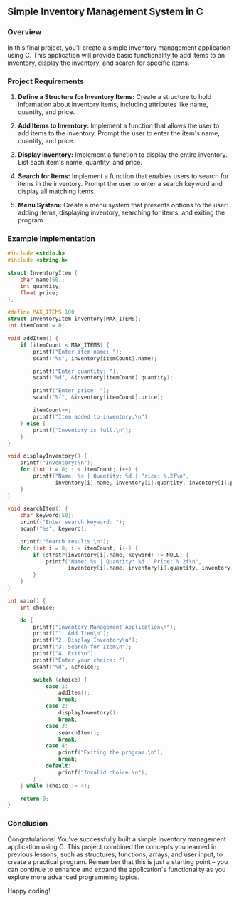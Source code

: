 ## Simple Inventory Management System in C

### Overview

In this final project, you'll create a simple inventory management application using C. This application will provide basic functionality to add items to an inventory, display the inventory, and search for specific items.

### Project Requirements

1. **Define a Structure for Inventory Items:** Create a structure to hold information about inventory items, including attributes like name, quantity, and price.

2. **Add Items to Inventory:** Implement a function that allows the user to add items to the inventory. Prompt the user to enter the item's name, quantity, and price.

3. **Display Inventory:** Implement a function to display the entire inventory. List each item's name, quantity, and price.

4. **Search for Items:** Implement a function that enables users to search for items in the inventory. Prompt the user to enter a search keyword and display all matching items.

5. **Menu System:** Create a menu system that presents options to the user: adding items, displaying inventory, searching for items, and exiting the program.

### Example Implementation

```c
#include <stdio.h>
#include <string.h>

struct InventoryItem {
    char name[50];
    int quantity;
    float price;
};

#define MAX_ITEMS 100
struct InventoryItem inventory[MAX_ITEMS];
int itemCount = 0;

void addItem() {
    if (itemCount < MAX_ITEMS) {
        printf("Enter item name: ");
        scanf("%s", inventory[itemCount].name);

        printf("Enter quantity: ");
        scanf("%d", &inventory[itemCount].quantity);

        printf("Enter price: ");
        scanf("%f", &inventory[itemCount].price);

        itemCount++;
        printf("Item added to inventory.\n");
    } else {
        printf("Inventory is full.\n");
    }
}

void displayInventory() {
    printf("Inventory:\n");
    for (int i = 0; i < itemCount; i++) {
        printf("Name: %s | Quantity: %d | Price: %.2f\n",
               inventory[i].name, inventory[i].quantity, inventory[i].price);
    }
}

void searchItem() {
    char keyword[50];
    printf("Enter search keyword: ");
    scanf("%s", keyword);

    printf("Search results:\n");
    for (int i = 0; i < itemCount; i++) {
        if (strstr(inventory[i].name, keyword) != NULL) {
            printf("Name: %s | Quantity: %d | Price: %.2f\n",
                   inventory[i].name, inventory[i].quantity, inventory[i].price);
        }
    }
}

int main() {
    int choice;

    do {
        printf("Inventory Management Application\n");
        printf("1. Add Item\n");
        printf("2. Display Inventory\n");
        printf("3. Search for Item\n");
        printf("4. Exit\n");
        printf("Enter your choice: ");
        scanf("%d", &choice);

        switch (choice) {
            case 1:
                addItem();
                break;
            case 2:
                displayInventory();
                break;
            case 3:
                searchItem();
                break;
            case 4:
                printf("Exiting the program.\n");
                break;
            default:
                printf("Invalid choice.\n");
        }
    } while (choice != 4);

    return 0;
}
```

### Conclusion

Congratulations! You've successfully built a simple inventory management application using C. This project combined the concepts you learned in previous lessons, such as structures, functions, arrays, and user input, to create a practical program. Remember that this is just a starting point – you can continue to enhance and expand the application's functionality as you explore more advanced programming topics.

Happy coding!